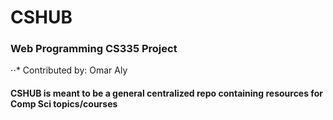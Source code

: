 # CSHUB

### Web Programming CS335 Project 
⋅⋅* Contributed by: Omar Aly

#### CSHUB is meant to be a general centralized repo containing resources for Comp Sci topics/courses


